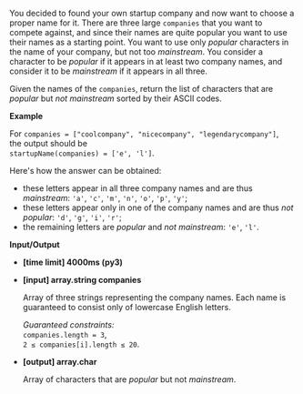 <div class="markdown"><p>You decided to found your own startup company and now want to choose a proper name for it. There are three large <code>companies</code> that you want to compete against, and since their names are quite popular you want to use their names as a starting point. You want to use only <em>popular</em> characters in the name of your company, but not too <em>mainstream</em>. You consider a character to be <em>popular</em> if it appears in at least two company names, and consider it to be <em>mainstream</em> if it appears in all three.</p>
<p>Given the names of the <code>companies</code>, return the list of characters that are <em>popular</em> but <em>not mainstream</em> sorted by their ASCII codes.</p>
<p><strong>Example</strong></p>
<p>For <code>companies = ["coolcompany", "nicecompany", "legendarycompany"]</code>,<br>
the output should be<br>
<code>startupName(companies) = ['e', 'l']</code>.</p>
<p>Here's how the answer can be obtained:</p>
<ul>
<li>these letters appear in all three company names and are thus <em>mainstream</em>: <code>'a'</code>, <code>'c'</code>, <code>'m'</code>, <code>'n'</code>, <code>'o'</code>, <code>'p'</code>, <code>'y'</code>;</li>
<li>these letters appear only in one of the company names and are thus <em>not popular</em>: <code>'d'</code>, <code>'g'</code>, <code>'i'</code>, <code>'r'</code>;</li>
<li>the remaining letters are <em>popular</em> and <em>not mainstream</em>: <code>'e'</code>, <code>'l'</code>.</li>
</ul>
<p><strong>Input/Output</strong></p>
<ul>
<li><strong>[time limit] 4000ms (py3)</strong></li>
</ul>
<ul>
<li>
<p><strong>[input] array.string companies</strong></p>
<p>Array of three strings representing the company names. Each name is guaranteed to consist only of lowercase English letters.</p>
<p><em>Guaranteed constraints:</em><br>
<code>companies.length = 3</code>,<br>
<code>2 ≤ companies[i].length ≤ 20</code>.</p>
</li>
<li>
<p><strong>[output] array.char</strong></p>
<p>Array of characters that are <em>popular</em> but not <em>mainstream</em>.</p>
</li>
</ul>
</div>